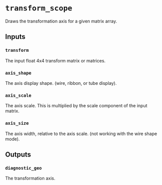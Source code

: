 # `transform_scope`

Draws the transformation axis for a given matrix array. 

## Inputs

### `transform`
The input float 4x4 transform matrix or matrices.

### `axis_shape`
The axis display shape. (wire, ribbon, or tube display).

### `axis_scale`
The axis scale. This is multiplied by the scale component of the input matrix.

### `axis_size`
The axis width, relative to the axis scale. (not working with the wire shape mode).

## Outputs

### `diagnostic_geo`
The transformation axis.